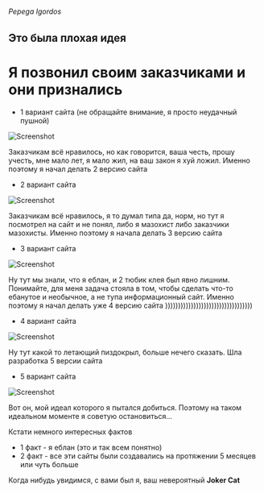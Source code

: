###### Pepega Igordos

## Это была плохая идея

# Я позвонил своим заказчиками и они признались

* 1 вариант сайта (не обращайте внимание, я просто неудачный пушной)

![Screenshot](https://i.postimg.cc/rm5SyyMV/old-and-bad.png)

Заказчикам всё нравилось, но как говорится, ваша честь, прошу учесть, мне мало лет, я мало жил, на ваш закон я хуй ложил. Именно поэтому я начал делать 2 версию сайта

* 2 вариант сайта

![Screenshot](https://i.postimg.cc/YSv6ZK93/cool-and-good.png)

Заказчикам всё нравилось, я то думал типа да, норм, но тут я посмотрел на сайт и не понял, либо я мазохист либо заказчики мазохисты. Именно поэтому я начала делать 3 версию сайта

* 3 вариант сайта

![Screenshot](https://i.postimg.cc/FsFJw5CL/rock-and-roll.png)

Ну тут мы знали, что я еблан, и 2 тюбик клея был явно лишним. Понимайте, для меня задача стояла в том, чтобы сделать что-то ебанутое и необычное, а не тупа информационный сайт. Именно поэтому я начал делать уже 4 версию сайта ))))))))))))))))))))))))))))))))))

* 4 вариант сайта

![Screenshot](https://i.postimg.cc/fbM4fCRD/i-zaebavsya.png)

Ну тут какой то летающий пиздокрыл, больше нечего сказать. Шла разработка 5 версии сайта

* 5 вариант сайта

![Screenshot](https://i.postimg.cc/Gh0bskGh/joker-cat.png)

Вот он, мой идеал которого я пытался добиться. Поэтому на таком идеальном моменте я советую остановиться...

Кстати немного интересных фактов
* 1 факт - я еблан (это и так всем понятно)
* 2 факт - все эти сайты были создавались на протяжении 5 месяцев или чуть больше

Когда нибудь увидимся, с вами был я, ваш невероятный <b>Joker Cat</b>
